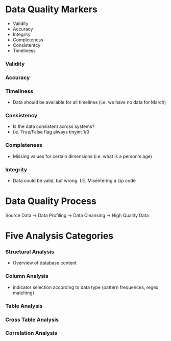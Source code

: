# Data Quality Markers
- Validity
- Accuracy
- Integrity
- Completeness
- Consistentcy
- Timeliness

### Validity

### Accuracy

### Timeliness
- Data should be available for all timelines (i.e. we have no data for March)

### Consistency
- Is the data consistent across systems?
- i.e. True/False flag always tinyint 1/0

### Completeness
- Missing values for certain dimensions (i.e. what is a person's age)

### Integrity
- Data could be valid, but wrong. I.E. Misentering a zip code

# Data Quality Process
Source Data -> Data Profiling -> Data Cleansing -> High Quality Data

# Five Analysis Categories
### Structural Analysis
- Overview of database content

### Column Analysis
- indicator selection according to data type (pattern frequences, regex matching)

### Table Analysis

### Cross Table Analysis
### Correlation Analysis
